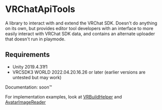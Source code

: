 # VRChatApiTools
 A library to interact with and extend the VRChat SDK. Doesn't do anything on its own, but provides editor tool developers with an interface to more easily interact with VRChat SDK data, and contains an alternate uploader that doesn't run in playmode.

## Requirements
- Unity 2019.4.31f1
- VRCSDK3 WORLD 2022.04.20.16.26 or later (earlier versions are untested but may work)

Documentation: soon™

For implementation examples, look at [VRBuildHelper](https://github.com/BocuD/VRBuildHelper) and [AvatarImageReader](https://github.com/Miner28/AvatarImageReader/)
